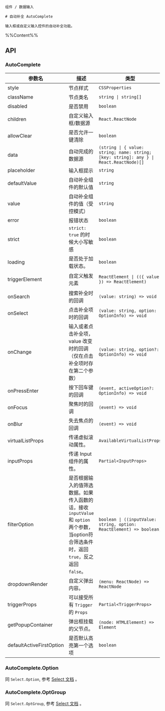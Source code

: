 `````
组件 / 数据输入

# 自动补全 AutoComplete

输入框或自定义输入控件的自动补全功能。
`````

%%Content%%

## API

### AutoComplete

|参数名|描述|类型|默认值|版本|
|---|---|---|---|---|
|style|节点样式|`CSSProperties`|`-`|-|
|className|节点类名|`string \| string[]`|`-`|-|
|disabled|是否禁用|`boolean`|`-`|-|
|children|自定义输入框/数据源|`React.ReactNode`|`-`|-|
|allowClear|是否允许一键清除|`boolean`|`-`|-|
|data|自动完成的数据源|`(string \| { value: string; name: string; [key: string]: any } \| React.ReactNode)[]`|`-`|-|
|placeholder|输入框提示|`string`|`-`|-|
|defaultValue|自动补全组件的默认值|`string`|`-`|-|
|value|自动补全组件的值（受控模式）|`string`|`-`|-|
|error|报错状态|`boolean`|`-`|-|
|strict|`strict: true` 的时候大小写敏感|`boolean`|`-`|-|
|loading|是否处于加载状态。|`boolean`|`-`|2.10.0|
|triggerElement|自定义触发元素|`ReactElement \| (({ value }) => ReactElement)`|`<Input />`|`() => ReactElement` in 2.31.0|
|onSearch|搜索补全时的回调|`(value: string) => void`|`-`|-|
|onSelect|点击补全项时的回调|`(value: string, option: OptionInfo) => void`|`-`|-|
|onChange|输入或者点击补全项，value 改变时的回调（仅在点击补全项时存在第二个参数）|`(value: string, option?: OptionInfo) => void`|`-`|-|
|onPressEnter|按下回车键的回调|`(event, activeOption?: OptionInfo) => void`|`-`|`activeOption` in 2.25.1|
|onFocus|聚焦时的回调|`(event) => void`|`-`|-|
|onBlur|失去焦点的回调|`(event) => void`|`-`|-|
|virtualListProps|传递虚拟滚动属性。|`AvailableVirtualListProps`|`-`|2.2.0|
|inputProps|传递 Input 组件的属性。|`Partial<InputProps>`|`-`|2.10.0|
|filterOption|是否根据输入的值筛选数据。如果传入函数的话，接收 `inputValue` 和 `option` 两个参数，当option符合筛选条件时，返回 `true`，反之返回 `false`。|`boolean \| ((inputValue: string, option: ReactElement) => boolean)`|`true`|-|
|dropdownRender|自定义弹出内容。|`(menu: ReactNode) => ReactNode`|`-`|-|
|triggerProps|可以接受所有 `Trigger` 的 `Props`|`Partial<TriggerProps>`|`-`|-|
|getPopupContainer|弹出框挂载的父节点。|`(node: HTMLElement) => Element`|`-`|-|
|defaultActiveFirstOption|是否默认高亮第一个选项|`boolean`|`true`|-|

### AutoComplete.Option

同 `Select.Option`, 参考 [Select 文档](/react/components/select) 。

### AutoComplete.OptGroup

同 `Select.OptGroup`, 参考 [Select 文档](/react/components/select) 。
